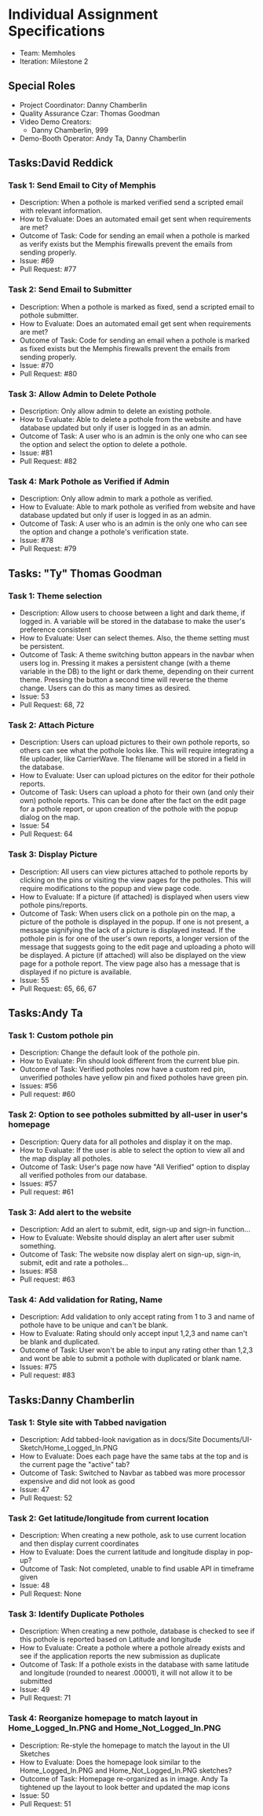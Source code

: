 # Individual Assignment Specifications

- Team: Memholes
- Iteration: Milestone 2

## Special Roles

- Project Coordinator: Danny Chamberlin
- Quality Assurance Czar: Thomas Goodman
- Video Demo Creators:
  - Danny Chamberlin, 999
- Demo-Booth Operator: Andy Ta, Danny Chamberlin

## Tasks:David Reddick

### Task 1: Send Email to City of Memphis

- Description: When a pothole is marked verified send a scripted email with relevant information.
- How to Evaluate: Does an automated email get sent when requirements are met?
- Outcome of Task: Code for sending an email when a pothole is marked as verify exists but the Memphis firewalls prevent the emails from sending properly.
- Issue: #69
- Pull Request: #77

### Task 2: Send Email to Submitter

- Description: When a pothole is marked as fixed, send a scripted email to pothole submitter.
- How to Evaluate: Does an automated email get sent when requirements are met?
- Outcome of Task: Code for sending an email when a pothole is marked as fixed exists but the Memphis firewalls prevent the emails from sending properly.
- Issue: #70
- Pull Request: #80

### Task 3: Allow Admin to Delete Pothole

- Description: Only allow admin to delete an existing pothole.
- How to Evaluate: Able to delete a pothole from the website and have database updated but only if user is logged in as an admin.
- Outcome of Task: A user who is an admin is the only one who can see the option and select the option to delete a pothole.
- Issue: #81
- Pull Request: #82

### Task 4: Mark Pothole as Verified if Admin

- Description: Only allow admin to mark a pothole as verified.
- How to Evaluate: Able to mark pothole as verified from website and have database updated but only if user is logged in as an admin.
- Outcome of Task: A user who is an admin is the only one who can see the option and change a pothole's verification state.
- Issue: #78
- Pull Request: #79 

## Tasks: "Ty" Thomas Goodman

### Task 1: Theme selection

- Description: Allow users to choose between a light and dark theme, if logged in. A variable will be stored in the database to make the user's preference consistent
- How to Evaluate: User can select themes. Also, the theme setting must be persistent.
- Outcome of Task: A theme switching button appears in the navbar when users log in. Pressing it makes a persistent change (with a theme variable in the DB) to the light or dark theme, depending on their current theme. Pressing the button a second time will reverse the theme change. Users can do this as many times as desired.
- Issue: 53
- Pull Request: 68, 72

### Task 2: Attach Picture

- Description: Users can upload pictures to their own pothole reports, so others can see what the pothole looks like. This will require integrating a file uploader, like CarrierWave. The filename will be stored in a field in the database.
- How to Evaluate: User can upload pictures on the editor for their pothole reports.
- Outcome of Task: Users can upload a photo for their own (and only their own) pothole reports. This can be done after the fact on the edit page for a pothole report, or upon creation of the pothole with the popup dialog on the map.
- Issue: 54
- Pull Request: 64

### Task 3: Display Picture

- Description: All users can view pictures attached to pothole reports by clicking on the pins or visiting the view pages for the potholes. This will require modifications to the popup and view page code.
- How to Evaluate: If a picture (if attached) is displayed when users view pothole pins/reports.
- Outcome of Task: When users click on a pothole pin on the map, a picture of the pothole is displayed in the popup. If one is not present, a message signifying the lack of a picture is displayed instead. If the pothole pin is for one of the user's own reports, a longer version of the message that suggests going to the edit page and uploading a photo will be displayed. A picture (if attached) will also be displayed on the view page for a pothole report. The view page also has a message that is displayed if no picture is available.
- Issue: 55
- Pull Request: 65, 66, 67

## Tasks:Andy Ta

### Task 1: Custom pothole pin

- Description: Change the default look of the pothole pin.
- How to Evaluate: Pin should look different from the current blue pin.
- Outcome of Task: Verified potholes now have a custom red pin, unverified potholes have yellow pin and fixed potholes have green pin.
- Issues: #56
- Pull request: #60

### Task 2: Option to see potholes submitted by all-user in user's homepage

- Description: Query data for all potholes and display it on the map.
- How to Evaluate: If the user is able to select the option to view all and the map display all potholes.
- Outcome of Task: User's page now have "All Verified" option to display all verified potholes from our database.
- Issues: #57
- Pull request: #61

### Task 3: Add alert to the website

- Description: Add an alert to submit, edit, sign-up and sign-in function...
- How to Evaluate: Website should display an alert after user submit something.
- Outcome of Task: The website now display alert on sign-up, sign-in, submit, edit and rate a potholes...
- Issues: #58
- Pull request: #63

### Task 4: Add validation for Rating, Name

- Description: Add validation to only accept rating from 1 to 3 and name of pothole have to be unique and can't be blank.
- How to Evaluate: Rating should only accept input 1,2,3 and name can't be blank and duplicated.
- Outcome of Task: User won't be able to input any rating other than 1,2,3 and wont be able to submit a pothole with duplicated or blank name.
- Issues: #75
- Pull request: #83

## Tasks:Danny Chamberlin

### Task 1: Style site with Tabbed navigation

- Description: Add tabbed-look navigation as in docs/Site Documents/UI-Sketch/Home_Logged_In.PNG
- How to Evaluate: Does each page have the same tabs at the top and is the current page the "active" tab?
- Outcome of Task: Switched to Navbar as tabbed was more processor expensive and did not look as good
- Issue: 47
- Pull Request: 52

### Task 2: Get latitude/longitude from current location

- Description: When creating a new pothole, ask to use current location and then display current coordinates
- How to Evaluate: Does the current latitude and longitude display in pop-up?
- Outcome of Task: Not completed, unable to find usable API in timeframe given
- Issue: 48
- Pull Request: None

### Task 3: Identify Duplicate Potholes

- Description: When creating a new pothole, database is checked to see if this pothole is reported based on Latitude and longitude
- How to Evaluate: Create a pothole where a pothole already exists and see if the application reports the new submission as duplicate
- Outcome of Task: If a pothole exists in the database with same latitude and longitude (rounded to nearest .00001), it will not allow it to be submitted
- Issue: 49
- Pull Request: 71

### Task 4: Reorganize homepage to match layout in Home_Logged_In.PNG and Home_Not_Logged_In.PNG

- Description: Re-style the homepage to match the layout in the UI Sketches
- How to Evaluate: Does the homepage look similar to the Home_Logged_In.PNG and Home_Not_Logged_In.PNG sketches?
- Outcome of Task: Homepage re-organized as in image. Andy Ta tightened up the layout to look better and updated the map icons
- Issue: 50
- Pull Request: 51
